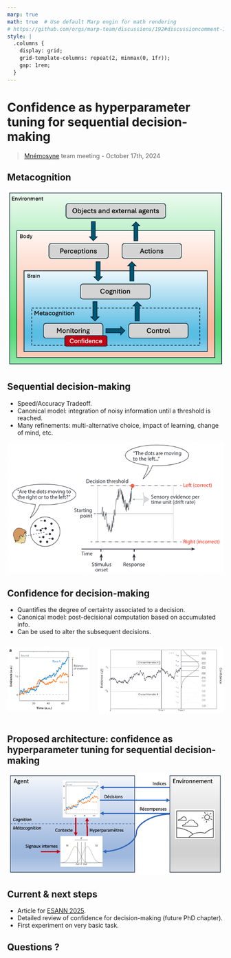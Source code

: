 ```yaml
---
marp: true
math: true  # Use default Marp engin for math rendering
# https://github.com/orgs/marp-team/discussions/192#discussioncomment-1517399
style: |
  .columns {
    display: grid;
    grid-template-columns: repeat(2, minmax(0, 1fr));
    gap: 1rem;
  }
---
```


<!-- Apply header and footer to first slide only -->
<!-- _header: "[![INRIA logo](../inria_logo.jpg)](https://www.inria.fr)" -->
<!-- _footer: "[Baptiste Pesquet](https://www.bpesquet.fr)" -->
<!-- headingDivider: 2 -->

# Confidence as hyperparameter tuning for sequential decision-making

> [Mnémosyne](https://www.inria.fr/fr/mnemosyne) team meeting - October 17th, 2024

<!-- Show pagination, starting with second slide -->
<!-- paginate: true -->

## Metacognition

[![Metacognition diagram](../confidence/images/metacognition_diagram.png)](../confidence/README.md#metacognition)

## Sequential decision-making

- Speed/Accuracy Tradeoff.
- Canonical model: integration of noisy information until a threshold is reached.
- Many refinements: multi-alternative choice, impact of learning, change of mind, etc.

[![](../decision_making/images/eam_rdk.png)](../decision_making/README.md#sequential-sampling)

## Confidence for decision-making

- Quantifies the degree of certainty associated to a decision.
- Canonical model: post-decisional computation based on accumulated info.
- Can be used to alter the subsequent decisions.

<div class="columns">
<div>

![Balance of Evidence example](../confidence/images/BoE.png)

</div>
<div>

![2DSD](../confidence/images/2DSD.png)

</div>
</div>

## Proposed architecture: confidence as hyperparameter tuning for sequential decision-making

![Architecture of a confidence-regulated AI](images/metacognitive_agent.png)

## Current & next steps

- Article for [ESANN 2025](https://www.esann.org/).
- Detailed review of confidence for decision-making (future PhD chapter).
- First experiment on very basic task.

## Questions ?
